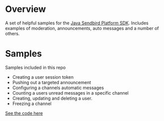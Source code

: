 # Overview
A set of helpful samples for the [Java Sendbird Platform SDK](https://github.com/sendbird/sendbird-platform-sdk-java).
Includes examples of moderation, announcements, auto messages and a number of others.

# Samples
Samples included in this repo
 - Creating a user session token
 - Pushing out a targeted announcement 
 - Configuring a channels automatic messages
 - Counting a users unread messages in a specific channel
 - Creating, updating and deleting a user.
 - Freezing a channel

[See the code here](src/main/java/Samples.java)